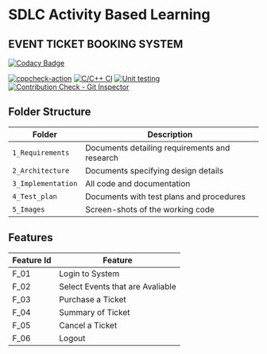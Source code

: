 # SDLC Activity Based Learning
## EVENT TICKET BOOKING SYSTEM

[![Codacy Badge](https://app.codacy.com/project/badge/Grade/726202e5b994408193778e92f109e184)](https://www.codacy.com/gh/vishwasT007/M1_EVENT_TICKET_BOOKING_SYSTEM/dashboard?utm_source=github.com&amp;utm_medium=referral&amp;utm_content=vishwasT007/M1_EVENT_TICKET_BOOKING_SYSTEM&amp;utm_campaign=Badge_Grade)
<!-- ![Code_Quality_Grade]() -->
<!-- [![Codacy Badge]()]() -->
[![cppcheck-action]()]()
[![C/C++ CI]()]()
[![Unit testing]()]()
[![Contribution Check - Git Inspector]()]()

## Folder Structure
Folder             | Description
-------------------| -----------------------------------------
`1_Requirements`   | Documents detailing requirements and research
`2_Architecture`   | Documents specifying design details
`3_Implementation` | All code and documentation
`4_Test_plan`      | Documents with test plans and procedures
`5_Images`         | Screen-shots of the working code
##  Features
| Feature Id | Feature |
| -----------|---------|
|F_01| Login to System | |
|F_02|Select Events that are Avaliable |
|F_03| Purchase a Ticket |
|F_04| Summary of Ticket |
|F_05| Cancel a Ticket |
|F_06| Logout |




